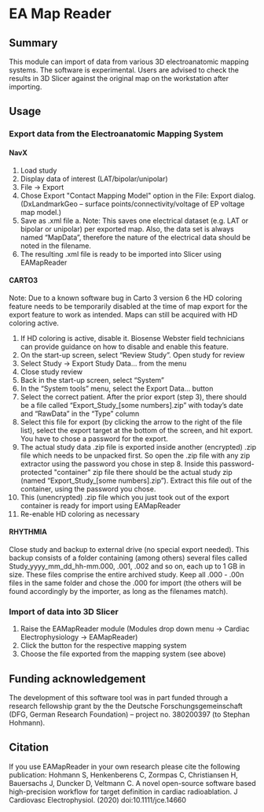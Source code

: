 # EA Map Reader

## Summary

This module can import of data from various 3D electroanatomic mapping systems.
The software is experimental. Users are advised to check the results in 3D Slicer against the original map on the workstation after importing.

## Usage

### Export data from the Electroanatomic Mapping System

#### NavX
1.	Load study
2.	Display data of interest (LAT/bipolar/unipolar)
3.	File -> Export
4.	Chose Export "Contact Mapping Model" option in the File: Export dialog.
(DxLandmarkGeo – surface points/connectivity/voltage of EP voltage map model.)
5.	Save as .xml file
a.	Note: This saves one electrical dataset (e.g. LAT or bipolar or unipolar) per exported map. Also, the data set is always named “MapData”, therefore the nature of the electrical data should be noted in the filename.
6.	The resulting .xml file is ready to be imported into Slicer using EAMapReader

#### CARTO3
Note: Due to a known software bug in Carto 3 version 6 the HD coloring feature needs to be temporarily disabled at the time of map export for the export feature to work as intended. Maps can still be acquired with HD coloring active.
1.	If HD coloring is active, disable it. Biosense Webster field technicians can provide guidance on how to disable and enable this feature.
2.	On the start-up screen, select “Review Study”. Open study for review
3.	Select Study -> Export Study Data… from the menu
4.  Close study review
5.	Back in the start-up screen, select “System”
6.	In the “System tools” menu, select the Export Data… button
7.	Select the correct patient. After the prior export (step 3), there should be a file called “Export_Study_[some numbers].zip” with today’s date and “RawData” in the “Type” column
8.	Select this file for export  (by clicking the arrow to the right of the file list), select the export target at the bottom of the screen, and hit export. You have to chose a password for the export.
9.	The actual study data .zip file is exported inside another (encrypted) .zip file which needs to be unpacked first. So open the .zip file with any zip extractor using the password you chose in step 8. Inside this password-protected "container" zip file there should be the actual study zip (named “Export_Study_[some numbers].zip”). Extract this file out of the container, using the password you chose.
10.	This (unencrypted) .zip file which you just took out of the export container is ready for import using EAMapReader
11. Re-enable HD coloring as necessary

#### RHYTHMIA
Close study and backup to external drive (no special export needed).
This backup consists of a folder containing (among others) several files called Study_yyyy_mm_dd_hh-mm.000, .001, .002 and so on, each up to 1 GB in size.
These files comprise the entire archived study.
Keep all .000 - .00n files in the same folder and chose the .000 for import (the others will be found accordingly by the importer, as long as the filenames match).

### Import of data into 3D Slicer
1. Raise the EAMapReader module (Modules drop down menu -> Cardiac Electrophysiology -> EAMapReader)
2. Click the button for the respective mapping system
3. Choose the file exported from the mapping system (see above)

## Funding acknowledgement
The development of this software tool was in part funded through a research fellowship grant by the the Deutsche Forschungsgemeinschaft (DFG, German Research Foundation) – project no. 380200397 (to Stephan Hohmann).

## Citation
If you use EAMapReader in your own research please cite the following publication: Hohmann S, Henkenberens C, Zormpas C, Christiansen H, Bauersachs J, Duncker D, Veltmann C. A novel open-source software based high-precision workflow for target definition in cardiac radioablation. J Cardiovasc Electrophysiol. (2020) doi:10.1111/jce.14660
